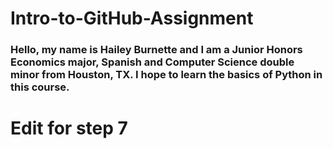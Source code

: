 # Intro-to-GitHub-Assignment
### Hello, my name is Hailey Burnette and I am a Junior Honors Economics major, Spanish and Computer Science double minor from Houston, TX. I hope to learn the basics of Python in this course.
# Edit for step 7
